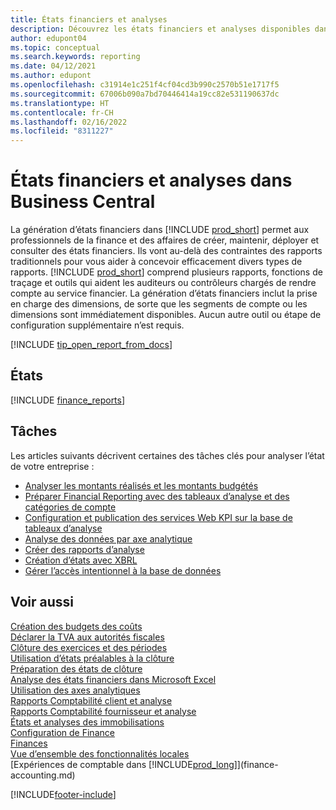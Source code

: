 ```yaml
---
title: États financiers et analyses
description: Découvrez les états financiers et analyses disponibles dans la version standard de Business Central afin que vous puissiez suivre votre activité. Utilisez le rapport 38 pour les rapports de profit/perte (P&L).
author: edupont04
ms.topic: conceptual
ms.search.keywords: reporting
ms.date: 04/12/2021
ms.author: edupont
ms.openlocfilehash: c31914e1c251f4cf04cd3b990c2570b51e1717f5
ms.sourcegitcommit: 67006b090a7bd70446414a19cc82e531190637dc
ms.translationtype: HT
ms.contentlocale: fr-CH
ms.lasthandoff: 02/16/2022
ms.locfileid: "8311227"
---
```

# <a name="financial-reports-and-analytics-in-business-central"></a>États financiers et analyses dans Business Central

La génération d’états financiers dans [!INCLUDE [prod_short](includes/prod_short.md)] permet aux professionnels de la finance et des affaires de créer, maintenir, déployer et consulter des états financiers. Ils vont au-delà des contraintes des rapports traditionnels pour vous aider à concevoir efficacement divers types de rapports. [!INCLUDE [prod_short](includes/prod_short.md)] comprend plusieurs rapports, fonctions de traçage et outils qui aident les auditeurs ou contrôleurs chargés de rendre compte au service financier. La génération d’états financiers inclut la prise en charge des dimensions, de sorte que les segments de compte ou les dimensions sont immédiatement disponibles. Aucun autre outil ou étape de configuration supplémentaire n’est requis.  

[!INCLUDE [tip_open_report_from_docs](includes/tip-open-report-from-docs.md)]

## <a name="reports"></a>États
[!INCLUDE [finance_reports](includes/finance-reports-include.md)]

## <a name="tasks"></a>Tâches

Les articles suivants décrivent certaines des tâches clés pour analyser l’état de votre entreprise :

* [Analyser les montants réalisés et les montants budgétés](bi-how-analyze-actual-versus-budget.md)  
* [Préparer Financial Reporting avec des tableaux d’analyse et des catégories de compte](bi-how-work-account-schedule.md)  
* [Configuration et publication des services Web KPI sur la base de tableaux d’analyse](bi-how-to-set-up-and-publish-kpi-web-services-based-on-account-schedules.md)  
* [Analyse des données par axe analytique](bi-how-analyze-data-dimension.md)  
* [Créer des rapports d’analyse](bi-how-create-analysis-views-reports.md)  
* [Création d’états avec XBRL](bi-create-reports-with-xbrl.md)  
* [Gérer l’accès intentionnel à la base de données](admin-data-access-intent.md)  

## <a name="see-also"></a>Voir aussi

[Création des budgets des coûts](finance-create-cost-budgets.md)  
[Déclarer la TVA aux autorités fiscales](finance-how-report-vat.md)  
[Clôture des exercices et des périodes](year-close-years-periods.md)  
[Utilisation d’états préalables à la clôture](year-prepare-preclose-reports.md)  
[Préparation des états de clôture](year-prepare-close-statement.md)  
[Analyse des états financiers dans Microsoft Excel](finance-analyze-excel.md)  
[Utilisation des axes analytiques](finance-dimensions.md)  
[Rapports Comptabilité client et analyse](receivables-reports.md)  
[Rapports Comptabilité fournisseur et analyse](payables-reports.md)  
[États et analyses des immobilisations](fa-reports.md)  
[Configuration de Finance](finance-setup-finance.md)  
[Finances](finance.md)  
[Vue d’ensemble des fonctionnalités locales](about-localization.md)  
[Expériences de comptable dans [!INCLUDE[prod_long](includes/prod_long.md)]](finance-accounting.md)  


[!INCLUDE[footer-include](includes/footer-banner.md)]
